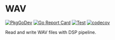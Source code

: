 # WAV

[![PkgGoDev](https://pkg.go.dev/badge/pipelined.dev/audio/wav)](https://pkg.go.dev/pipelined.dev/audio/wav)
[![Go Report Card](https://goreportcard.com/badge/pipelined.dev/audio/wav)](https://goreportcard.com/report/pipelined.dev/audio/wav)
[![Test](https://github.com/pipelined/wav/workflows/Test/badge.svg)](https://github.com/pipelined/wav/actions?query=workflow%3ATest)
[![codecov](https://codecov.io/gh/pipelined/wav/branch/master/graph/badge.svg)](https://codecov.io/gh/pipelined/wav)

Read and write WAV files with DSP pipeline.